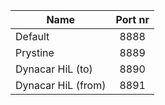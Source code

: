 | Name                     | Port nr  |
| ------------------------ |:--------:|
| Default                  | 8888     |
| Prystine                 | 8889     |
| Dynacar HiL (to)         | 8890     |
| Dynacar HiL (from)       | 8891     |